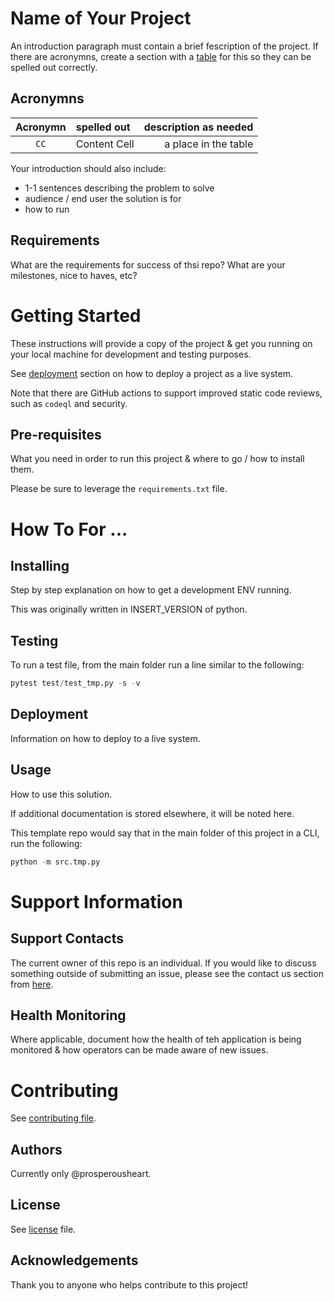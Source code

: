 # Name of Your Project
An introduction paragraph must contain a brief fescription of the project. If there are acronymns, create a section with a [table](https://docs.github.com/en/get-started/writing-on-github/working-with-advanced-formatting/organizing-information-with-tables) for this so they can be spelled out correctly.

## Acronymns

| Acronymn | spelled out | description as needed |
| :---: | :--- | ---: |
| `CC` | Content Cell | a place in the table |

Your introduction should also include:
- 1-1 sentences describing the problem to solve
- audience / end user the solution is for
- how to run

## Requirements

What are the requirements for success of thsi repo? What are your milestones, nice to haves, etc?

# Getting Started

These instructions will provide a copy of the project & get you running on your local machine for development and testing purposes.

See [deployment](#deployment) section on how to deploy a project as a live system.

Note that there are GitHub actions to support improved static code reviews, such as `codeql` and security.

## Pre-requisites

What you need in order to run this project & where to go / how to install them.

Please be sure to leverage the `requirements.txt` file.

# How To For ...

## Installing

Step by step explanation on how to get a development ENV running.

This was originally written in INSERT_VERSION of python.

## Testing

To run a test file, from the main folder run a line similar to the following:

```python
pytest test/test_tmp.py -s -v
```

## Deployment

Information on how to deploy to a live system.

## Usage

How to use this solution.

If additional documentation is stored elsewhere, it will be noted here.

This template repo would say that in the main folder of this project in a CLI, run the following:

```python
python -m src.tmp.py
```

# Support Information

## Support Contacts

The current owner of this repo is an individual. If you would like to discuss something outside of submitting an issue, please see the contact us section from [here](https://resume.prosperousheart.com/).

## Health Monitoring

Where applicable, document how the health of teh application is being monitored & how operators can be made aware of new issues.

# Contributing

See [contributing file](contributing.md).

## Authors

Currently only @prosperousheart.

## License

See [license](license.md) file.

## Acknowledgements

Thank you to anyone who helps contribute to this project!
